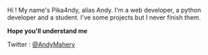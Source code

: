 Hi ! My name's Pika4ndy, alias Andy. I'm a web developer, a python developer and a student. I've some projects but I never finish them.

**Hope you'll understand me**

Twitter :  [@AndyMahery](https://twitter.com/AndyMahery)

